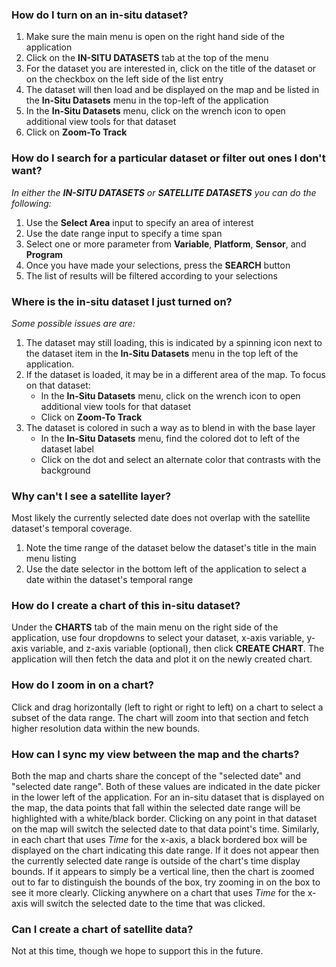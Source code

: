 ### How do I turn on an in-situ dataset?

1. Make sure the main menu is open on the right hand side of the application
2. Click on the **IN-SITU DATASETS** tab at the top of the menu
3. For the dataset you are interested in, click on the title of the dataset or on the checkbox on the left side of the list entry
4. The dataset will then load and be displayed on the map and be listed in the **In-Situ Datasets** menu in the top-left of the application
5. In the **In-Situ Datasets** menu, click on the wrench icon to open additional view tools for that dataset
6. Click on **Zoom-To Track**

### How do I search for a particular dataset or filter out ones I don't want?

_In either the **IN-SITU DATASETS** or **SATELLITE DATASETS** you can do the following:_

1. Use the **Select Area** input to specify an area of interest
2. Use the date range input to specify a time span
3. Select one or more parameter from **Variable**, **Platform**, **Sensor**, and **Program**
4. Once you have made your selections, press the **SEARCH** button
5. The list of results will be filtered according to your selections

### Where is the in-situ dataset I just turned on?

_Some possible issues are are:_

1. The dataset may still loading, this is indicated by a spinning icon next to the dataset item in the **In-Situ Datasets** menu in the top left of the application.
2. If the dataset is loaded, it may be in a different area of the map. To focus on that dataset:
    * In the **In-Situ Datasets** menu, click on the wrench icon to open additional view tools for that dataset
    * Click on **Zoom-To Track**
3. The dataset is colored in such a way as to blend in with the base layer
    * In the **In-Situ Datasets** menu, find the colored dot to left of the dataset label
    * Click on the dot and select an alternate color that contrasts with the background

### Why can't I see a satellite layer?
Most likely the currently selected date does not overlap with the satellite dataset's temporal coverage.

1. Note the time range of the dataset below the dataset's title in the main menu listing
2. Use the date selector in the bottom left of the application to select a date within the dataset's temporal range

### How do I create a chart of this in-situ dataset?
Under the **CHARTS** tab of the main menu on the right side of the application, use four dropdowns to select your dataset, x-axis variable, y-axis variable, and z-axis variable (optional), then click **CREATE CHART**. The application will then fetch the data and plot it on the newly created chart.

### How do I zoom in on a chart?
Click and drag horizontally (left to right or right to left) on a chart to select a subset of the data range. The chart will zoom into that section and fetch higher resolution data within the new bounds.

### How can I sync my view between the map and the charts?
Both the map and charts share the concept of the "selected date" and "selected date range". Both of these values are indicated in the date picker in the lower left of the application. For an in-situ dataset that is displayed on the map, the data points that fall within the selected date range will be highlighted with a white/black border. Clicking on any point in that dataset on the map will switch the selected date to that data point's time. Similarly, in each chart that uses _Time_ for the x-axis, a black bordered box will be displayed on the chart indicating this date range. If it does not appear then the currently selected date range is outside of the chart's time display bounds. If it appears to simply be a vertical line, then the chart is zoomed out to far to distinguish the bounds of the box, try zooming in on the box to see it more clearly. Clicking anywhere on a chart that uses _Time_ for the x-axis will switch the selected date to the time that was clicked.

### Can I create a chart of satellite data?
Not at this time, though we hope to support this in the future.
